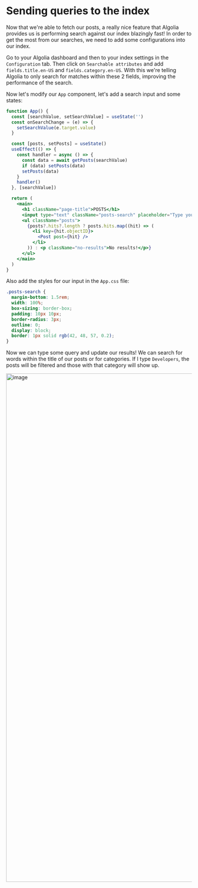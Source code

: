 # Sending queries to the index

Now that we're able to fetch our posts, a really nice feature that Algolia provides us is performing search against our index blazingly fast! In order to get the most from our searches, we need to add some configurations into our index.

Go to your Algolia dashboard and then to your index settings in the `Configuration` tab. Then click on `Searchable attributes` and add `fields.title.en-US` and `fields.category.en-US`. With this we're telling Algolia to only search for matches within these 2 fields, improving the performance of the search.

Now let's modify our `App` component, let's add a search input and some states:

```jsx
function App() {
  const [searchValue, setSearchValue] = useState('')
  const onSearchChange = (e) => {
    setSearchValue(e.target.value)
  }

  const [posts, setPosts] = useState()
  useEffect(() => {
    const handler = async () => {
      const data = await getPosts(searchValue)
      if (data) setPosts(data)
      setPosts(data)
    }
    handler()
  }, [searchValue])

  return (
    <main>
      <h1 className="page-title">POSTS</h1>
      <input type="text" className="posts-search" placeholder="Type your search here" value={searchValue} onChange={onSearchChange} />
      <ul className="posts">
        {posts?.hits?.length ? posts.hits.map((hit) => (
          <li key={hit.objectID}>
            <Post post={hit} />
          </li>
        )) : <p className="no-results">No results!</p>}
      </ul>
    </main>
  )
}
```

Also add the styles for our input in the `App.css` file:

```css
.posts-search {
  margin-bottom: 1.5rem;
  width: 100%;
  box-sizing: border-box;
  padding: 10px 10px;
  border-radius: 3px;
  outline: 0;
  display: block;
  border: 1px solid rgb(42, 48, 57, 0.2);
}

```

Now we can type some query and update our results! We can search for words within the title of our posts or for categories. If I type `Developers`, the posts will be filtered and those with that category will show up.

<img width="1377" alt="image" src="https://github.com/IgnacioNMiranda/guide-to-integrating-algolia-and-contentful-with-react-js/assets/38511917/2f940f22-1007-480e-bb87-1c6aa732384e">

